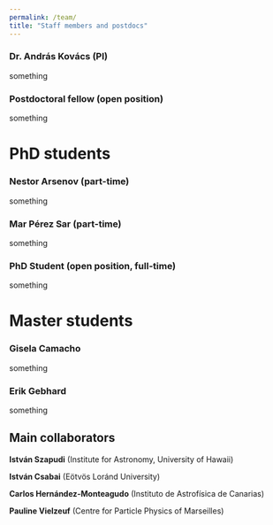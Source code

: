 ```yaml
---
permalink: /team/
title: "Staff members and postdocs"
---
```


### Dr. András Kovács (PI)
something
### Postdoctoral fellow (open position)
something
# PhD students
### Nestor Arsenov (part-time)
something
### Mar Pérez Sar (part-time)
something

### PhD Student (open position, full-time)
something

# Master students
### Gisela Camacho
something

### Erik Gebhard
something

## Main collaborators
**István Szapudi** (Institute for Astronomy, University of Hawaii)

**István Csabai** (Eötvös Loránd University)

**Carlos Hernández-Monteagudo** (Instituto de Astrofísica de Canarias)

**Pauline Vielzeuf** (Centre for Particle Physics of Marseilles)
